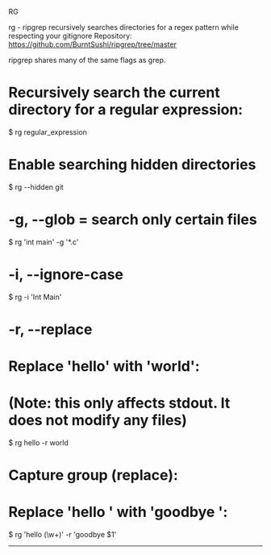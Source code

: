 RG

rg - ripgrep recursively searches directories for a regex pattern while respecting your gitignore
Repository: https://github.com/BurntSushi/ripgrep/tree/master

ripgrep shares many of the same flags as grep.

# Recursively search the current directory for a regular expression:
$ rg regular_expression

# Enable searching hidden directories
$ rg --hidden git

# -g, --glob = search only certain files
$ rg 'int main' -g '*.c'

# -i, --ignore-case
$ rg -i 'Int Main'

# -r, --replace
# Replace 'hello' with 'world':
# (Note: this only affects stdout. It does not modify any files)
$ rg hello -r world

# Capture group (replace):
# Replace 'hello <word>' with 'goodbye <word>':
$ rg 'hello (\w+)' -r 'goodbye $1'

---
